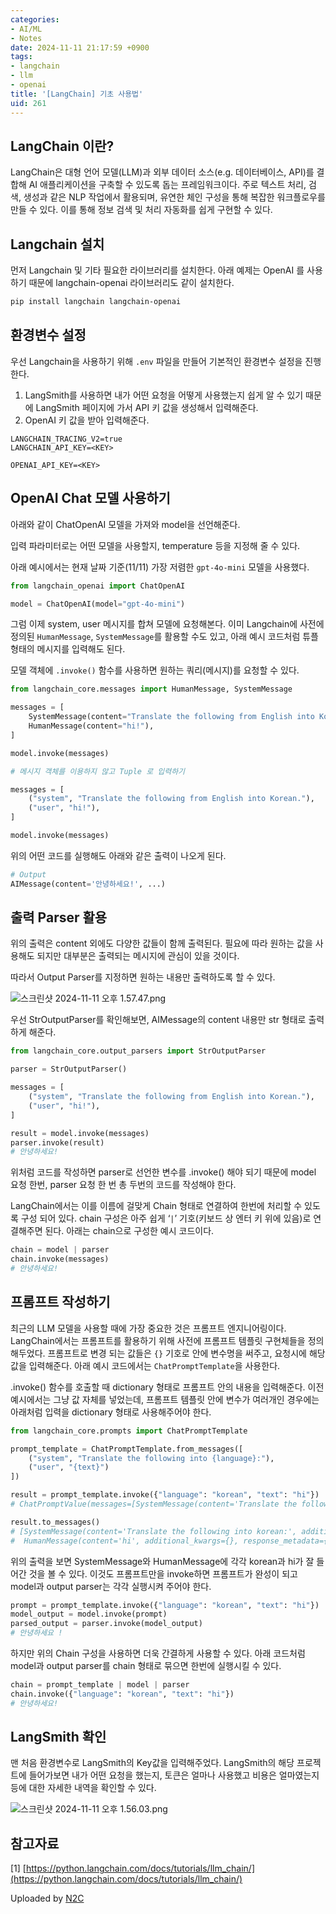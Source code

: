 ```yaml
---
categories:
- AI/ML
- Notes
date: 2024-11-11 21:17:59 +0900
tags:
- langchain
- llm
- openai
title: '[LangChain] 기초 사용법'
uid: 261
---
```


## LangChain 이란?

LangChain은 대형 언어 모델(LLM)과 외부 데이터 소스(e.g. 데이터베이스, API)를 결합해 AI 애플리케이션을 구축할 수 있도록 돕는 프레임워크이다. 주로 텍스트 처리, 검색, 생성과 같은 NLP 작업에서 활용되며, 유연한 체인 구성을 통해 복잡한 워크플로우를 만들 수 있다. 이를 통해 정보 검색 및 처리 자동화를 쉽게 구현할 수 있다.

## Langchain 설치

먼저 Langchain 및 기타 필요한 라이브러리를 설치한다. 아래 예제는 OpenAI 를 사용하기 때문에 langchain-openai 라이브러리도 같이 설치한다.

```bash
pip install langchain langchain-openai
```

## **환경변수 설정**

우선 Langchain을 사용하기 위해 `.env` 파일을 만들어 기본적인 환경변수 설정을 진행한다.

1. LangSmith를 사용하면 내가 어떤 요청을 어떻게 사용했는지 쉽게 알 수 있기 때문에 LangSmith 페이지에 가서 API 키 값을 생성해서 입력해준다.
2. OpenAI 키 값을 받아 입력해준다.

```
LANGCHAIN_TRACING_V2=true
LANGCHAIN_API_KEY=<KEY>

OPENAI_API_KEY=<KEY>
```

## OpenAI Chat 모델 사용하기

아래와 같이 ChatOpenAI 모델을 가져와 model을 선언해준다.

입력 파라미터로는 어떤 모델을 사용할지, temperature 등을 지정해 줄 수 있다.

아래 예시에서는 현재 날짜 기준(11/11) 가장 저렴한 `gpt-4o-mini` 모델을 사용했다. 

```python
from langchain_openai import ChatOpenAI

model = ChatOpenAI(model="gpt-4o-mini")
```

그럼 이제 system, user 메시지를 합쳐 모델에 요청해본다. 이미 Langchain에 사전에 정의된 `HumanMessage`, `SystemMessage`를 활용할 수도 있고, 아래 예시 코드처럼 튜플 형태의 메시지를 입력해도 된다.

모델 객체에 `.invoke()` 함수를 사용하면 원하는 쿼리(메시지)를 요청할 수 있다.

```python
from langchain_core.messages import HumanMessage, SystemMessage

messages = [
    SystemMessage(content="Translate the following from English into Korean."),
    HumanMessage(content="hi!"),
]

model.invoke(messages)
```

```python
# 메시지 객체를 이용하지 않고 Tuple 로 입력하기

messages = [
    ("system", "Translate the following from English into Korean."),
    ("user", "hi!"),
]

model.invoke(messages)
```

위의 어떤 코드를 실행해도 아래와 같은 출력이 나오게 된다.

```python
# Output
AIMessage(content='안녕하세요!', ...)
```

## 출력 Parser 활용

위의 출력은 content 외에도 다양한 값들이 함께 출력된다. 필요에 따라 원하는 값을 사용해도 되지만 대부분은 출력되는 메시지에 관심이 있을 것이다. 

따라서 Output Parser를 지정하면 원하는 내용만 출력하도록 할 수 있다.

![스크린샷 2024-11-11 오후 1.57.47.png](https://i.imgur.com/XTjj9qS.png)

우선 StrOutputParser를 확인해보면, AIMessage의 content 내용만 str 형태로 출력하게 해준다.

```python
from langchain_core.output_parsers import StrOutputParser

parser = StrOutputParser()

messages = [
    ("system", "Translate the following from English into Korean."),
    ("user", "hi!"),
]

result = model.invoke(messages)
parser.invoke(result)
# 안녕하세요!
```

위처럼 코드를 작성하면 parser로 선언한 변수를 .invoke() 해야 되기 때문에 model 요청 한번, parser 요청 한 번 총 두번의 코드를 작성해야 한다.

LangChain에서는 이를 이름에 걸맞게 Chain 형태로 연결하여 한번에 처리할 수 있도록 구성 되어 있다. chain 구성은 아주 쉽게 ‘`|`’ 기호(키보드 상 엔터 키 위에 있음)로 연결해주면 된다. 아래는 chain으로 구성한 예시 코드이다.

```python
chain = model | parser
chain.invoke(messages)
# 안녕하세요!
```

## 프롬프트 작성하기

최근의 LLM 모델을 사용할 때에 가장 중요한 것은 프롬프트 엔지니어링이다. LangChain에서는 프롬프트를 활용하기 위해 사전에 프롬프트 템플릿 구현체들을 정의해두었다. 프롬프트로 변경 되는 값들은 `{}` 기호로 안에 변수명을 써주고, 요청시에 해당 값을 입력해준다. 아래 예시 코드에서는 `ChatPromptTemplate`을 사용한다.

.invoke() 함수를 호출할 때 dictionary 형태로 프롬프트 안의 내용을 입력해준다. 이전 예시에서는 그냥 값 자체를 넣었는데, 프롬프트 템플릿 안에 변수가 여러개인 경우에는 아래처럼 입력을 dictionary 형태로 사용해주어야 한다.

```python
from langchain_core.prompts import ChatPromptTemplate

prompt_template = ChatPromptTemplate.from_messages([
    ("system", "Translate the following into {language}:"), 
    ("user", "{text}")
])

result = prompt_template.invoke({"language": "korean", "text": "hi"})
# ChatPromptValue(messages=[SystemMessage(content='Translate the following into korean:', additional_kwargs={}, response_metadata={}), HumanMessage(content='hi', additional_kwargs={}, response_metadata={})])
```

```python
result.to_messages()
# [SystemMessage(content='Translate the following into korean:', additional_kwargs={}, response_metadata={}),
#  HumanMessage(content='hi', additional_kwargs={}, response_metadata={})]
```

위의 출력을 보면 SystemMessage와 HumanMessage에 각각 korean과 hi가 잘 들어간 것을 볼 수 있다. 이것도 프롬프트만을 invoke하면 프롬프트가 완성이 되고 model과 output parser는 각각 실행시켜 주어야 한다.

```python
prompt = prompt_template.invoke({"language": "korean", "text": "hi"})
model_output = model.invoke(prompt)
parsed_output = parser.invoke(model_output)
# 안녕하세요 !
```

하지만 위의 Chain 구성을 사용하면 더욱 간결하게 사용할 수 있다. 아래 코드처럼 model과 output parser를 chain 형태로 묶으면 한번에 실행시킬 수 있다. 

```python
chain = prompt_template | model | parser
chain.invoke({"language": "korean", "text": "hi"})
# 안녕하세요!
```

## LangSmith 확인

맨 처음 환경변수로 LangSmith의 Key값을 입력해주었다. LangSmith의 해당 프로젝트에 들어가보면 내가 어떤 요청을 했는지, 토큰은 얼마나 사용했고 비용은 얼마였는지 등에 대한 자세한 내역을 확인할 수 있다.

![스크린샷 2024-11-11 오후 1.56.03.png](https://i.imgur.com/8Q5yziB.png)

## 참고자료

[1] [https://python.langchain.com/docs/tutorials/llm_chain/](https://python.langchain.com/docs/tutorials/llm_chain/)

Uploaded by [N2C](https://github.com/jmjeon2/Notion2Chirpy)